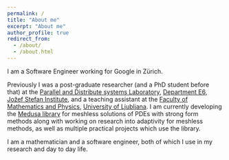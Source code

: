 ```yaml
---
permalink: /
title: "About me"
excerpt: "About me"
author_profile: true
redirect_from:
  - /about/
  - /about.html
---
```


I am a Software Engineer working for Google in Zürich.

Previously I was a post-graduate researcher (and a PhD student before that) at the
[Parallel and Distribute systems Laboratory](http://e6.ijs.si/ParallelAndDistributedSystems/),
[Department E6](http://e6.ijs.si/),
[Jožef Stefan Institute](http://ijs.si/),
and a teaching assistant at the [Faculty of Mathematics and Physics](http://www.fmf.uni-lj.si), [University
of Ljubljana](https://www.uni-lj.si/).
I am currently developing the [Medusa library](http://e6.ijs.si/medusa) for meshless solutions of PDEs with
strong form methods along with working on research into adaptivity for meshless methods, as well as
multiple practical projects which use the library.

I am a mathematician and a software engineer, both of which I use in my research and day to day
life.


<!---
vim: set spell spelllang=en:
-->
